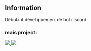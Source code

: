 ## Information 

Débutant développement de bot discord

### mais project : 
<a href="https://top.gg/bot/988187367653400586">
  <img src="https://top.gg/api/widget/988187367653400586.svg">
</a>

<a href="https://top.gg/bot/975871008487637092">
  <img src="https://top.gg/api/widget/975871008487637092.svg">
</a>
<!--
**HOHOTUTECALME/hohotutecalme** is a ✨ _special_ ✨ repository because its `README.md` (this file) appears on your GitHub profile.

Here are some ideas to get you started:

- 🔭 I’m currently working on ...
- 🌱 I’m currently learning ...
- 👯 I’m looking to collaborate on ...
- 🤔 I’m looking for help with ...
- 💬 Ask me about ...
- 📫 How to reach me: ...
- 😄 Pronouns: ...
- ⚡ Fun fact: ...
-->

